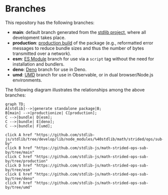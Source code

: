 <!--

@license Apache-2.0

Copyright (c) 2022 The Stdlib Authors.

Licensed under the Apache License, Version 2.0 (the "License");
you may not use this file except in compliance with the License.
You may obtain a copy of the License at

    http://www.apache.org/licenses/LICENSE-2.0

Unless required by applicable law or agreed to in writing, software
distributed under the License is distributed on an "AS IS" BASIS,
WITHOUT WARRANTIES OR CONDITIONS OF ANY KIND, either express or implied.
See the License for the specific language governing permissions and
limitations under the License.

-->

# Branches

This repository has the following branches:

-   **main**: default branch generated from the [stdlib project][stdlib-url], where all development takes place.
-   **production**: [production build][production-url] of the package (e.g., reformatted error messages to reduce bundle sizes and thus the number of bytes transmitted over a network).
-   **esm**: [ES Module][esm-url] branch for use via a `script` tag without the need for installation and bundlers.
-   **deno**: [Deno][deno-url] branch for use in Deno.
-   **umd**: [UMD][umd-url] branch for use in Observable, or in dual browser/Node.js environments.

The following diagram illustrates the relationships among the above branches:

```mermaid
graph TD;
A[stdlib]-->|generate standalone package|B;
B[main] -->|productionize| C[production];
C -->|bundle| D[esm];
C -->|bundle| E[deno];
C -->|bundle| F[umd];

click A href "https://github.com/stdlib-js/stdlib/tree/develop/lib/node_modules/%40stdlib/math/strided/ops/sub-by"
click B href "https://github.com/stdlib-js/math-strided-ops-sub-by/tree/main"
click C href "https://github.com/stdlib-js/math-strided-ops-sub-by/tree/production"
click D href "https://github.com/stdlib-js/math-strided-ops-sub-by/tree/esm"
click E href "https://github.com/stdlib-js/math-strided-ops-sub-by/tree/deno"
click F href "https://github.com/stdlib-js/math-strided-ops-sub-by/tree/umd"
```

[stdlib-url]: https://github.com/stdlib-js/stdlib/tree/develop/lib/node_modules/%40stdlib/math/strided/ops/sub-by
[production-url]: https://github.com/stdlib-js/math-strided-ops-sub-by/tree/production
[deno-url]: https://github.com/stdlib-js/math-strided-ops-sub-by/tree/deno
[umd-url]: https://github.com/stdlib-js/math-strided-ops-sub-by/tree/umd
[esm-url]: https://github.com/stdlib-js/math-strided-ops-sub-by/tree/esm